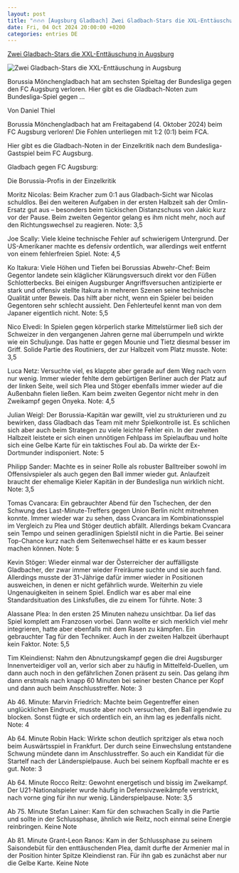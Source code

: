 ```yaml
---
layout: post
title: "🔥🔥🔥 [Augsburg Gladbach] Zwei Gladbach-Stars die XXL-Enttäuschung in Augsburg"
date: Fri, 04 Oct 2024 20:00:00 +0200
categories: entries DE
---
```

[Zwei Gladbach-Stars die XXL-Enttäuschung in Augsburg](https://www.gladbachlive.de/news/zwei-gladbach-stars-die-xxl-enttaeuschung-in-augsburg-873421)

![Zwei Gladbach-Stars die XXL-Enttäuschung in Augsburg](https://image.ds.dumont.de/2024/10/04/a78f0ebb-e755-48fe-a618-b25173a6fa8f.jpeg?w=4000&auto=format&q=75&format=auto&s=09e65360bdb1cfb262b54e18924f7344)

Borussia Mönchengladbach hat am sechsten Spieltag der Bundesliga gegen den FC Augsburg verloren. Hier gibt es die Gladbach-Noten zum Bundesliga-Spiel gegen ...

Von Daniel Thiel

Borussia Mönchengladbach hat am Freitagabend (4. Oktober 2024) beim FC Augsburg verloren! Die Fohlen unterliegen mit 1:2 (0:1) beim FCA.

Hier gibt es die Gladbach-Noten in der Einzelkritik nach dem Bundesliga-Gastspiel beim FC Augsburg.

Gladbach gegen FC Augsburg:

Die Borussia-Profis in der Einzelkritik

Moritz Nicolas: Beim Kracher zum 0:1 aus Gladbach-Sicht war Nicolas schuldlos. Bei den weiteren Aufgaben in der ersten Halbzeit sah der Omlin-Ersatz gut aus – besonders beim tückischen Distanzschuss von Jakic kurz vor der Pause. Beim zweiten Gegentor gelang es ihm nicht mehr, noch auf den Richtungswechsel zu reagieren. Note: 3,5

Joe Scally: Viele kleine technische Fehler auf schwierigem Untergrund. Der US-Amerikaner machte es defensiv ordentlich, war allerdings weit entfernt von einem fehlerfreien Spiel. Note: 4,5

Ko Itakura: Viele Höhen und Tiefen bei Borussias Abwehr-Chef: Beim Gegentor landete sein kläglicher Klärungsversuch direkt vor den Füßen Schlotterbecks. Bei einigen Augsburger Angriffsversuchen antizipierte er stark und offensiv stellte Itakura in mehreren Szenen seine technische Qualität unter Beweis. Das hilft aber nicht, wenn ein Spieler bei beiden Gegentoren sehr schlecht aussieht. Den Fehlerteufel kennt man von dem Japaner eigentlich nicht. Note: 5,5

Nico Elvedi: In Spielen gegen körperlich starke Mittelstürmer ließ sich der Schweizer in den vergangenen Jahren gerne mal überrumpeln und wirkte wie ein Schuljunge. Das hatte er gegen Mounie und Tietz diesmal besser im Griff. Solide Partie des Routiniers, der zur Halbzeit vom Platz musste. Note: 3,5

Luca Netz: Versuchte viel, es klappte aber gerade auf dem Weg nach vorn nur wenig. Immer wieder fehlte dem gebürtigen Berliner auch der Platz auf der linken Seite, weil sich Plea und Stöger ebenfalls immer wieder auf die Außenbahn fielen ließen. Kam beim zweiten Gegentor nicht mehr in den Zweikampf gegen Onyeka. Note: 4,5

Julian Weigl: Der Borussia-Kapitän war gewillt, viel zu strukturieren und zu bewirken, dass Gladbach das Team mit mehr Spielkontrolle ist. Es schlichen sich aber auch beim Strategen zu viele leichte Fehler ein. In der zweiten Halbzeit leistete er sich einen unnötigen Fehlpass im Spielaufbau und holte sich eine Gelbe Karte für ein taktisches Foul ab. Da wirkte der Ex-Dortmunder indisponiert. Note: 5

Philipp Sander: Machte es in seiner Rolle als robuster Balltreiber sowohl im Offensivspieler als auch gegen den Ball immer wieder gut. Anlaufzeit braucht der ehemalige Kieler Kapitän in der Bundesliga nun wirklich nicht. Note: 3,5

Tomas Cvancara: Ein gebrauchter Abend für den Tschechen, der den Schwung des Last-Minute-Treffers gegen Union Berlin nicht mitnehmen konnte. Immer wieder war zu sehen, dass Cvancara im Kombinationsspiel im Vergleich zu Plea und Stöger deutlich abfällt. Allerdings bekam Cvancara sein Tempo und seinen geradlinigen Spielstil nicht in die Partie. Bei seiner Top-Chance kurz nach dem Seitenwechsel hätte er es kaum besser machen können. Note: 5

Kevin Stöger: Wieder einmal war der Österreicher der auffälligste Gladbacher, der zwar immer wieder Freiräume suchte und sie auch fand. Allerdings musste der 31-Jährige dafür immer wieder in Positionen ausweichen, in denen er nicht gefährlich wurde. Weiterhin zu viele Ungenauigkeiten in seinem Spiel. Endlich war es aber mal eine Standardsituation des Linksfußes, die zu einem Tor führte. Note: 3

Alassane Plea: In den ersten 25 Minuten nahezu unsichtbar. Da lief das Spiel komplett am Franzosen vorbei. Dann wollte er sich merklich viel mehr integrieren, hatte aber ebenfalls mit dem Rasen zu kämpfen. Ein gebrauchter Tag für den Techniker. Auch in der zweiten Halbzeit überhaupt kein Faktor. Note: 5,5

Tim Kleindienst: Nahm den Abnutzungskampf gegen die drei Augsburger Innenverteidiger voll an, verlor sich aber zu häufig in Mittelfeld-Duellen, um dann auch noch in den gefährlichen Zonen präsent zu sein. Das gelang ihm dann erstmals nach knapp 60 Minuten bei seiner besten Chance per Kopf und dann auch beim Anschlusstreffer. Note: 3

Ab 46. Minute: Marvin Friedrich: Machte beim Gegentreffer einen unglücklichen Eindruck, musste aber noch versuchen, den Ball irgendwie zu blocken. Sonst fügte er sich ordentlich ein, an ihm lag es jedenfalls nicht. Note: 4

Ab 64. Minute Robin Hack: Wirkte schon deutlich spritziger als etwa noch beim Auswärtsspiel in Frankfurt. Der durch seine Einwechslung entstandene Schwung mündete dann im Anschlusstreffer. So auch ein Kandidat für die Startelf nach der Länderspielpause. Auch bei seinem Kopfball machte er es gut. Note: 3

Ab 64. Minute Rocco Reitz: Gewohnt energetisch und bissig im Zweikampf. Der U21-Nationalspieler wurde häufig in Defensivzweikämpfe verstrickt, nach vorne ging für ihn nur wenig. Länderspielpause. Note: 3,5

Ab 75. Minute Stefan Lainer: Kam für den schwachen Scally in die Partie und sollte in der Schlussphase, ähnlich wie Reitz, noch einmal seine Energie reinbringen. Keine Note

Ab 81. Minute Grant-Leon Ranos: Kam in der Schlussphase zu seinem Saisondebüt für den enttäuschenden Plea, damit durfte der Armenier mal in der Position hinter Spitze Kleindienst ran. Für ihn gab es zunächst aber nur die Gelbe Karte. Keine Note

